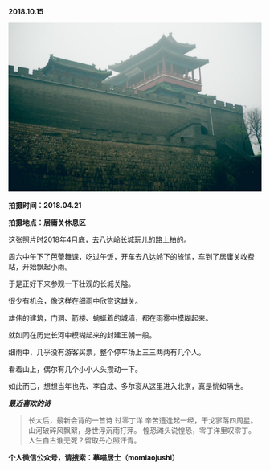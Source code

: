 
          
            
**2018.10.15**



![](img/51001-858132004e0ed985.jpg)




**拍摄时间：2018.04.21**

**拍摄地点：居庸关休息区**

这张照片时2018年4月底，去八达岭长城玩儿的路上拍的。

周六中午下了芭蕾舞课，吃过午饭，开车去八达岭下的旅馆，车到了居庸关收费站，开始飘起小雨。

于是正好下来参观一下壮观的长城关隘。

很少有机会，像这样在细雨中欣赏这雄关。

雄伟的建筑，门洞、箭楼、蜿蜒着的城墙，都在雨雾中模糊起来。

就如同在历史长河中模糊起来的封建王朝一般。

细雨中，几乎没有游客买票，整个停车场上三三两两有几个人。

看着山上，偶尔有几个小小人头攒动一下。

如此而已，想想当年也先、李自成、多尔衮从这里进入北京，真是恍如隔世。


***最近喜欢的诗***
>长大后，最新会背的一首诗
过零丁洋
辛苦遭逢起一经，干戈寥落四周星。
山河破碎风飘絮，身世浮沉雨打萍。
惶恐滩头说惶恐，零丁洋里叹零丁。
人生自古谁无死？留取丹心照汗青。




**个人微信公众号，请搜索：摹喵居士（momiaojushi）**

          
        